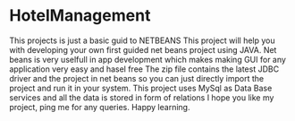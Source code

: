 # HotelManagement
This projects is just a basic guid to NETBEANS 
This project will help you with developing your own first guided net beans project using JAVA.
Net beans is very uselfull in app development which makes making GUI for any application very easy and hasel free
The zip file contains the latest JDBC driver and the project in net beans so you can just directly import the project and run it in your system.
This project uses MySql as Data Base services and all the data is stored in form of relations
I hope you like my project, ping me for any queries.
Happy learning.
